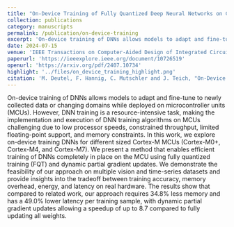 ```yaml
---
title: "On-Device Training of Fully Quantized Deep Neural Networks on Cortex-M Microcontrollers"
collection: publications
category: manuscripts
permalink: /publication/on-device-training
excerpt: 'On-device training of DNNs allows models to adapt and fine-tune to newly collected data or changing domains while deployed on microcontroller units (MCUs). However, DNN training is a resource-intensive task, making the implementation and execution of DNN training algorithms on MCUs challenging due to low processor speeds, constrained throughput, limited floating-point support, and memory constraints. In this work, we explore on-device training DNNs for different sized Cortex-M MCUs (Cortex-M0+, Cortex-M4, and Cortex-M7). We present a method that enables efficient training of DNNs completely in place on the MCU using fully quantized training (FQT) and dynamic partial gradient updates. We demonstrate the feasibility of our approach on multiple vision and time-series datasets and provide insights into the tradeoff between training accuracy, memory overhead, energy, and latency on real hardware. The results show that compared to related work, our approach requires 34.8% less memory and has a 49.0% lower latency per training sample, with dynamic partial gradient updates allowing a speedup of up to 8.7 compared to fully updating all weights.'
date: 2024-07-15
venue: 'IEEE Transactions on Computer-Aided Design of Integrated Circuits and Systems'
paperurl: 'https://ieeexplore.ieee.org/document/10726519'
openurl: 'https://arxiv.org/pdf/2407.10734'
highlight: '../files/on_device_training_highlight.png'
citation: 'M. Deutel, F. Hannig, C. Mutschler and J. Teich, "On-Device Training of Fully Quantized Deep Neural Networks on Cortex-M Microcontrollers," in IEEE Transactions on Computer-Aided Design of Integrated Circuits and Systems.'
---
```


On-device training of DNNs allows models to adapt and fine-tune to newly collected data or changing domains while deployed on microcontroller units (MCUs). However, DNN training is a resource-intensive task, making the implementation and execution of DNN training algorithms on MCUs challenging due to low processor speeds, constrained throughput, limited floating-point support, and memory constraints. In this work, we explore on-device training DNNs for different sized Cortex-M MCUs (Cortex-M0+, Cortex-M4, and Cortex-M7). We present a method that enables efficient training of DNNs completely in place on the MCU using fully quantized training (FQT) and dynamic partial gradient updates. We demonstrate the feasibility of our approach on multiple vision and time-series datasets and provide insights into the tradeoff between training accuracy, memory overhead, energy, and latency on real hardware. The results show that compared to related work, our approach requires 34.8% less memory and has a 49.0% lower latency per training sample, with dynamic partial gradient updates allowing a speedup of up to 8.7 compared to fully updating all weights.